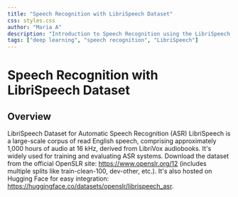 ```yaml
---
title: "Speech Recognition with LibriSpeech Dataset"
css: styles.css
author: "Maria A"
description: "Introduction to Speech Recognition using the LibriSpeech Dataset."
tags: ["deep learning", "speech recognition", "LibriSpeech"]
---
```


# Speech Recognition with LibriSpeech Dataset
## Overview

LibriSpeech Dataset for Automatic Speech Recognition (ASR)
LibriSpeech is a large-scale corpus of read English speech, comprising approximately 1,000 hours of audio at 16 kHz, derived from LibriVox audiobooks. It's widely used for training and evaluating ASR systems. Download the dataset from the official OpenSLR site: https://www.openslr.org/12 (includes multiple splits like train-clean-100, dev-other, etc.). It's also hosted on Hugging Face for easy integration: https://huggingface.co/datasets/openslr/librispeech_asr.



